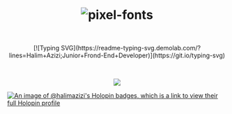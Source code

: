 ### 

<!--
**hhalim0/hhalim0** is a ✨ _special_ ✨ repository because its `README.md` (this file) appears on your GitHub profile.

Here are some ideas to get you started:

- 🔭 I’m currently working on ...
- 🌱 I’m currently learning ...
- 👯 I’m looking to collaborate on ...
- 🤔 I’m looking for help with ...
- 💬 Ask me about ...
- 📫 How to reach me: ...
- 😄 Pronouns: ...
- ⚡ Fun fact: ...
-->

<h1 align="center">
  <img src="https://fontmeme.com/permalink/230331/b63fd0e07ade9b84e963625fadd1aa88.png" alt="pixel-fonts" border="0">
</h1>

<br>

<p align="center">
[![Typing SVG](https://readme-typing-svg.demolab.com/?lines=Halim+Azizi;Junior+Frond-End+Developer)](https://git.io/typing-svg)
 </p>

<!-- ![Snake animation](https://github.com/halim-azizi/halim-azizi/blob/output/github-contribution-grid-snake.svg) -->

<br>

<p align="center">
  <img src="https://i.pinimg.com/originals/5f/08/58/5f085809f2b711643e4eb4974cc03c0e.gif" />
</p align="center">

[![An image of @halimazizi's Holopin badges, which is a link to view their full Holopin profile](https://holopin.me/halimazizi)](https://holopin.io/@halimazizi)
